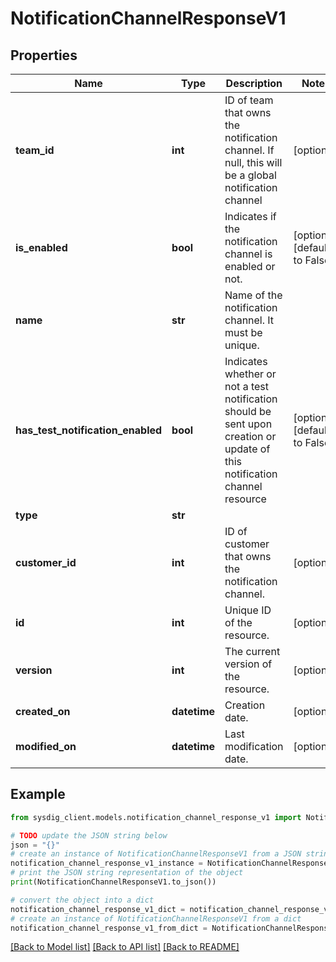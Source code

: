 # NotificationChannelResponseV1


## Properties

Name | Type | Description | Notes
------------ | ------------- | ------------- | -------------
**team_id** | **int** | ID of team that owns the notification channel. If null, this will be a global notification channel | [optional] 
**is_enabled** | **bool** | Indicates if the notification channel is enabled or not. | [optional] [default to False]
**name** | **str** | Name of the notification channel. It must be unique. | 
**has_test_notification_enabled** | **bool** | Indicates whether or not a test notification should be sent upon creation or update of this notification channel resource | [optional] [default to False]
**type** | **str** |  | 
**customer_id** | **int** | ID of customer that owns the notification channel. | [optional] 
**id** | **int** | Unique ID of the resource. | [optional] 
**version** | **int** | The current version of the resource. | [optional] 
**created_on** | **datetime** | Creation date. | [optional] 
**modified_on** | **datetime** | Last modification date. | [optional] 

## Example

```python
from sysdig_client.models.notification_channel_response_v1 import NotificationChannelResponseV1

# TODO update the JSON string below
json = "{}"
# create an instance of NotificationChannelResponseV1 from a JSON string
notification_channel_response_v1_instance = NotificationChannelResponseV1.from_json(json)
# print the JSON string representation of the object
print(NotificationChannelResponseV1.to_json())

# convert the object into a dict
notification_channel_response_v1_dict = notification_channel_response_v1_instance.to_dict()
# create an instance of NotificationChannelResponseV1 from a dict
notification_channel_response_v1_from_dict = NotificationChannelResponseV1.from_dict(notification_channel_response_v1_dict)
```
[[Back to Model list]](../README.md#documentation-for-models) [[Back to API list]](../README.md#documentation-for-api-endpoints) [[Back to README]](../README.md)


